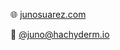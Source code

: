 <p>🌐 <a href="https://junosuarez.com" rel="me">junosuarez.com</a></p>
<p>🐘 <a href="https://hachyderm.io/@juno" rel="me nofollow">@juno<wbr/>@hachyderm.io</a></p>
